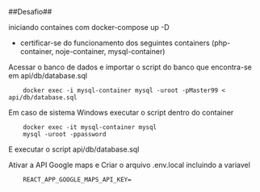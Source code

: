 ##Desafio##

iniciando containes com docker-compose up -D
* certificar-se do funcionamento dos seguintes containers (php-container, noje-container, mysql-container)

Acessar o banco de dados e importar o script do banco que encontra-se em api/db/database.sql
    
        docker exec -i mysql-container mysql -uroot -pMaster99 < api/db/database.sql

Em caso de sistema Windows executar o script dentro do container
        
        docker exec -it mysql-container mysql
        mysql -uroot -ppassword

E executar  o script api/db/database.sql

Ativar a API Google maps e Criar o arquivo .env.local
incluindo a variavel 

        REACT_APP_GOOGLE_MAPS_API_KEY=

